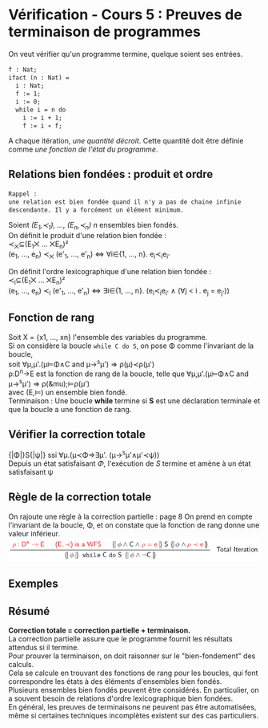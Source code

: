 # Vérification - Cours 5 : Preuves de terminaison de programmes

On veut vérifier qu'un programme termine, quelque soient ses entrées.  

```
f : Nat;
ifact (n : Nat) =
  i : Nat;
  f := 1;
  i := 0;
  while i = n do
    i := i + 1;
    f := i ∗ f;
```

A chaque itération, *une quantité décroit*. Cette quantité doit être définie 
comme *une fonction de l'état du programme*.

## Relations bien fondées : produit et ordre

```
Rappel : 
une relation est bien fondée quand il n'y a pas de chaine infinie 
descendante. Il y a forcément un élément minimum. 
```
Soient *(E<sub>1</sub>,&#8826;<sub>1</sub>), ..., 
(E<sub>n</sub>,&#8826;<sub>n</sub>)* *n* ensembles bien fondés.  
On définit le produit d'une relation bien fondée :  
&#8826;<sub>&#10761;</sub>&sube;(E<sub>1</sub>&#10761; ... 
&#10761;E<sub>n</sub>)²  
(e<sub>1</sub>, ..., e<sub>n</sub>) &#8826;<sub>&#10761;</sub> 
(e'<sub>1</sub>, ..., e'<sub>n</sub>) &hArr; &forall;i&isin;{1, ..., n}. 
e<sub>i</sub>&#8826;<sub>i</sub>e<sub>i'</sub>  

On définit l'ordre lexicographique d'une relation bien fondée :  
&#8826;<sub>l</sub>&sube;(E<sub>1</sub>&#10761; ... 
&#10761;E<sub>n</sub>)²  
(e<sub>1</sub>, ..., e<sub>n</sub>) &#8826;<sub>l</sub> 
(e'<sub>1</sub>, ..., e'<sub>n</sub>) &hArr; &exist;i&isin;{1, ..., n}. 
(e<sub>i</sub>&#8826;<sub>i</sub>e<sub>i'</sub> &and; (&forall;j < i . 
e<sub>j</sub> = e<sub>j'</sub>)) 

## Fonction de rang 

Soit X = {x1, ..., xn} l'ensemble des variables du programme.  
Si on considère la boucle ```while C do S```, on pose &Phi; comme l'invariant 
de la boucle,  
soit &forall;&mu;,&mu;'.(&mu;&#8872;&Phi;&and;C and 
&mu;&rarr;<sup>s</sup>&mu;') &rArr; &rho;(&mu;)&#8826;&rho;(&mu;')  
&rho;:D<sup>n</sup>&rarr;E est la fonction de rang de la boucle, telle que 
&forall;&mu;,&mu;'.(&mu;&#8872;&Phi;&and;C and 
&mu;&rarr;<sup>s</sup>&mu;') 
&rArr; &rho;(&mu);&#8872;&rho;(&mu;')  
avec (E,&#8872;) un ensemble bien fondé.  
Terminaison : Une boucle **while** termine si **S** est une déclaration 
terminale et que la boucle a une fonction de rang.


## Vérifier la correction totale 

{|&Phi;|}S{|&psi;|} ssi &forall;&mu;.(&mu;&#8826;&Phi;&rArr;&exist;&mu;'.
(&mu;&rarr;<sup>s</sup>&mu;'&and;&mu;'&#8826;&psi;))  
Depuis un état satisfaisant *&Phi;*, l'exécution de *S* termine et amène à un 
état satisfaisant &psi;

## Règle de la correction totale 

On rajoute une règle à la correction partielle : page 8 
On prend en compte l'invariant de la boucle, &Phi;, et on constate que la 
fonction de rang donne une valeur inférieur. 
![schéma p8](5_01.png)

## Exemples

## Résumé 

**Correction totale = correction partielle + terminaison.**  
La correction partielle assure que le programme fournit les résultats attendus 
si il termine.  
Pour prouver la terminaison, on doit raisonner sur le "bien-fondement" des 
calculs.  
Cela se calcule en trouvant des fonctions de rang pour les boucles, qui font 
correspondre les états à des éléments d'ensembles bien fondés.  
Plusieurs ensembles bien fondés peuvent être considérés. En particulier, on a 
souvent besoin de relations d'ordre lexicographique bien fondées.  
En général, les preuves de terminaisons ne peuvent pas être automatisées, 
même si certaines techniques incomplètes existent sur des cas particuliers.  